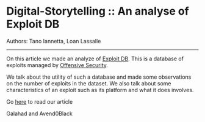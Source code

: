 # Digital-Storytelling :: An analyse of Exploit DB

Authors: Tano Iannetta, Loan Lassalle
***

On this article we made an analyze of <a href="https://www.exploit-db.com/">Exploit DB</a>.
This is a database of exploits managed by <a href="https://www.offensive-security.com/">Offensive Security</a>.

We talk about the utility of such a database and made some observations on the number of exploits in the dataset.
We also talk about some characteristics of an exploit such as its platform and what it does involves. 

Go <a href="https://lassalleloan.github.io/digital-storytelling/">here</a> to read our article

Galahad and Avend0Black
